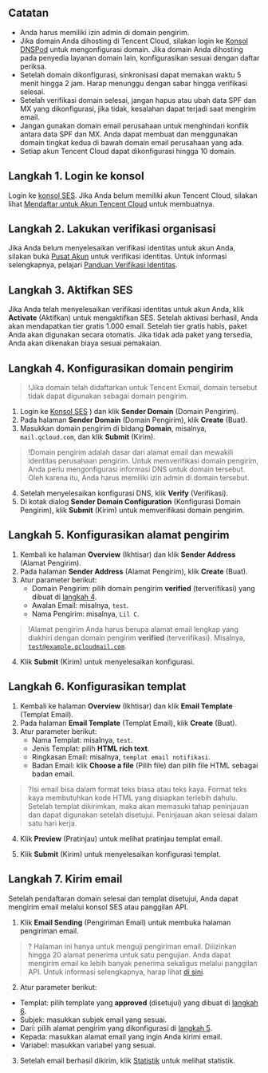 ## Catatan
- Anda harus memiliki izin admin di domain pengirim.
- Jika domain Anda dihosting di Tencent Cloud, silakan login ke [Konsol DNSPod](https://console.cloud.tencent.com/cns) untuk mengonfigurasi domain. Jika domain Anda dihosting pada penyedia layanan domain lain, konfigurasikan sesuai dengan daftar periksa.
- Setelah domain dikonfigurasi, sinkronisasi dapat memakan waktu 5 menit hingga 2 jam. Harap menunggu dengan sabar hingga verifikasi selesai.
- Setelah verifikasi domain selesai, jangan hapus atau ubah data SPF dan MX yang dikonfigurasi, jika tidak, kesalahan dapat terjadi saat mengirim email.
- Jangan gunakan domain email perusahaan untuk menghindari konflik antara data SPF dan MX. Anda dapat membuat dan menggunakan domain tingkat kedua di bawah domain email perusahaan yang ada.
- Setiap akun Tencent Cloud dapat dikonfigurasi hingga 10 domain.

<span id ="Step1"></span>
## Langkah 1. Login ke konsol
Login ke [konsol SES](https://console.cloud.tencent.com/ses). Jika Anda belum memiliki akun Tencent Cloud, silakan lihat [Mendaftar untuk Akun Tencent Cloud](https://intl.cloud.tencent.com/document/product/378/17985) untuk membuatnya.

<span id ="Step2"></span>
## Langkah 2. Lakukan verifikasi organisasi
Jika Anda belum menyelesaikan verifikasi identitas untuk akun Anda, silakan buka [Pusat Akun](https://console.cloud.tencent.com/developer) untuk verifikasi identitas. Untuk informasi selengkapnya, pelajari [Panduan Verifikasi Identitas](https://intl.cloud.tencent.com/document/product/378/3629).

<span id ="Step3"></span>
## Langkah 3. Aktifkan SES
Jika Anda telah menyelesaikan verifikasi identitas untuk akun Anda, klik **Activate** (Aktifkan) untuk mengaktifkan SES. Setelah aktivasi berhasil, Anda akan mendapatkan tier gratis 1.000 email.
Setelah tier gratis habis, paket Anda akan digunakan secara otomatis. Jika tidak ada paket yang tersedia, Anda akan dikenakan biaya sesuai pemakaian.

<span id ="Step4"></span>
## Langkah 4. Konfigurasikan domain pengirim
>!Jika domain telah didaftarkan untuk Tencent Exmail, domain tersebut tidak dapat digunakan sebagai domain pengirim.
1. Login ke [Konsol SES](https://console.cloud.tencent.com/ses) ) dan klik **Sender Domain** (Domain Pengirim).
2. Pada halaman **Sender Domain** (Domain Pengirim), klik **Create** (Buat).
3. Masukkan domain pengirim di bidang **Domain**, misalnya, `mail.qcloud.com`, dan klik **Submit** (Kirim).
    
>!Domain pengirim adalah dasar dari alamat email dan mewakili identitas perusahaan pengirim. Untuk memverifikasi domain pengirim, Anda perlu mengonfigurasi informasi DNS untuk domain tersebut. Oleh karena itu, Anda harus memiliki izin admin di domain tersebut.
   
4. Setelah menyelesaikan konfigurasi DNS, klik **Verify** (Verifikasi).
5. Di kotak dialog **Sender Domain Configuration** (Konfigurasi Domain Pengirim), klik **Submit** (Kirim) untuk memverifikasi domain pengirim.

<span id ="Step5"></span>
## Langkah 5. Konfigurasikan alamat pengirim

1. Kembali ke halaman **Overview** (Ikhtisar) dan klik **Sender Address** (Alamat Pengirim).
2. Pada halaman **Sender Address** (Alamat Pengirim), klik **Create** (Buat).
3. Atur parameter berikut:
	- Domain Pengirim: pilih domain pengirim **verified** (terverifikasi) yang dibuat di [langkah 4](#Step4).
	- Awalan Email: misalnya, `test`.
	- Nama Pengirim: misalnya, `Lil C`.
>!Alamat pengirim Anda harus berupa alamat email lengkap yang diakhiri dengan domain pengirim **verified** (terverifikasi).
>Misalnya, <code>test@example.qcloudmail.com</code>.

4. Klik **Submit** (Kirim) untuk menyelesaikan konfigurasi.

<span id ="Step6"></span>
## Langkah 6. Konfigurasikan templat
1. Kembali ke halaman **Overview** (Ikhtisar) dan klik **Email Template** (Templat Email).
2. Pada halaman **Email Template** (Templat Email), klik **Create** (Buat).
3. Atur parameter berikut:
	- Nama Templat: misalnya, `test`.
	- Jenis Templat: pilih **HTML rich text**.
	- Ringkasan Email: misalnya, `templat email notifikasi`.
	- Badan Email: klik **Choose a file** (Pilih file) dan pilih file HTML sebagai badan email.
>?Isi email bisa dalam format teks biasa atau teks kaya. Format teks kaya membutuhkan kode HTML yang disiapkan terlebih dahulu. Setelah templat dikirimkan, maka akan memasuki tahap peninjauan dan dapat digunakan setelah disetujui. Peninjauan akan selesai dalam satu hari kerja.

4. Klik **Preview** (Pratinjau) untuk melihat pratinjau templat email.

5. Klik **Submit** (Kirim) untuk menyelesaikan konfigurasi templat.

<span id ="Step7"></span>
## Langkah 7. Kirim email
Setelah pendaftaran domain selesai dan templat disetujui, Anda dapat mengirim email melalui konsol SES atau panggilan API.
1. Klik **Email Sending** (Pengiriman Email) untuk membuka halaman pengiriman email.
>? Halaman ini hanya untuk menguji pengiriman email. Diiizinkan hingga 20 alamat penerima untuk satu pengujian. Anda dapat mengirim email ke lebih banyak penerima sekaligus melalui panggilan API. Untuk informasi selengkapnya, harap lihat [di sini](https://intl.cloud.tencent.com/document/product/1084/39408).
2. Atur parameter berikut:
 - Templat: pilih template yang **approved** (disetujui) yang dibuat di [langkah 6](#Step6).
 - Subjek: masukkan subjek email yang sesuai.
 - Dari: pilih alamat pengirim yang dikonfigurasi di [langkah 5](#Step5).
 - Kepada: masukkan alamat email yang ingin Anda kirimi email.
 - Variabel: masukkan variabel yang sesuai.
3. Setelah email berhasil dikirim, klik [Statistik](https://console.cloud.tencent.com/ses/stats) untuk melihat statistik.

